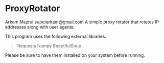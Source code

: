 # ProxyRotator
Arkam Mazrui
superarkam@gmail.com
A simple proxy rotator that rotates IP addresses along with user agents. 

This program uses the following external libraries:

   > Requests
   > Numpy
   > BeautifulSoup

Please be sure to have them installed on your system before running.
